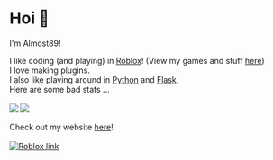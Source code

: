 # Hoi 👋
I'm Almost89!

I like coding (and playing) in [Roblox](https://roblox.com)! (View my games and stuff [here][2])<br />
I love making plugins.<br />
I also like playing around in [Python](https://www.python.org/) and [Flask](https://flask.palletsprojects.com/en/2.1.x/).
<br />
Here are some bad stats ...
<br />
<br />
<img align="left" src="https://github-readme-stats.vercel.app/api/top-langs/?username=Almost89" />
<img align="center" src="https://github-readme-stats.vercel.app/api?username=Almost89&show_icons=true)" />
<br />
<br />
Check out my website [here][4]!
<br />
<br />
[![Roblox link][1]][3]

<!-- Icons -->

[1]: https://images.rbxcdn.com/3b43a5c16ec359053fef735551716fc5.ico

<!-- Links -->

[2]: https://roblox.com/users/2046490515/profile#!/creations
[3]: https://roblox.com/users/2046490515/profile
[4]: https://almost89.glitch.me
